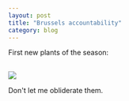 ```yaml
---
layout: post
title: "Brussels accountability"
category: blog
---
```

First new plants of the season:
<p></p>

<img src="{{ ASSET_PATH }}/images/11.jpg" style="display: block; margin-left: 0px; margin-right: auto; margin-top: 30px;">

Don't let me obliderate them.
